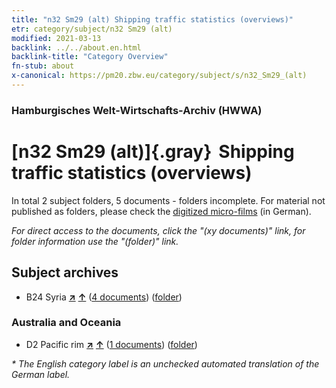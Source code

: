 ```yaml
---
title: "n32 Sm29 (alt) Shipping traffic statistics (overviews)"
etr: category/subject/n32 Sm29 (alt)
modified: 2021-03-13
backlink: ../../about.en.html
backlink-title: "Category Overview"
fn-stub: about
x-canonical: https://pm20.zbw.eu/category/subject/s/n32_Sm29_(alt)
---
```


### Hamburgisches Welt-Wirtschafts-Archiv (HWWA)
# [n32 Sm29 (alt)]{.gray}&#8201; Shipping traffic statistics (overviews)&#160; 





In total 2 subject folders, 5 documents - folders incomplete.
For material not published as folders, please check the [digitized micro-films](/film/h1_sh.de.html) (in German).

_For direct access to the documents, click the "(xy documents)" link, for folder information use the "(folder)" link._

## Subject archives


- B24 Syria [**&nearr;**](../../../geo/i/141114/about.en.html "Syria (all folders)") [**&uarr;**](../../../geo/about.en.html#B24 "Country category system") (<a href="https://pm20.zbw.eu/dfgview/sh/141114,145603" title="about: Syria : Shipping traffic statistics (overviews)" target="_blank">4 documents</a>) ([folder](../../../../folder/sh/1411xx/141114/1456xx/145603/about.en.html))

### Australia and Oceania

- D2 Pacific rim [**&nearr;**](../../../geo/i/141593/about.en.html "Pacific rim (all folders)") [**&uarr;**](../../../geo/about.en.html#D2 "Country category system") (<a href="https://pm20.zbw.eu/dfgview/sh/141593,145603" title="about: Pacific rim : Shipping traffic statistics (overviews)" target="_blank">1 documents</a>) ([folder](../../../../folder/sh/1415xx/141593/1456xx/145603/about.en.html))


_* The English category label is an unchecked automated translation of the German label._

